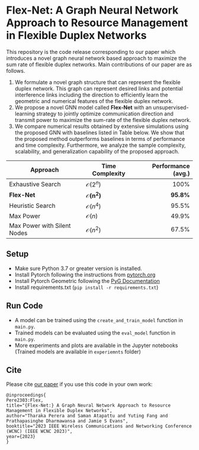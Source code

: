 # Flex-Net: A Graph Neural Network Approach to Resource Management in Flexible Duplex Networks

This repository is the code release corresponding to our paper which introduces a novel graph neural network based approach to maximize the sum rate of flexible duplex networks.
Main contributions of our paper are as follows.

1. We formulate a novel graph structure that can represent the flexible duplex network. This graph can represent desired links and potential interference links including the direction to efficiently learn the geometric and numerical features of the flexible duplex network.
2. We propose a novel GNN model called **Flex-Net** with an unsupervised-learning strategy to jointly optimize communication direction and transmit power to maximize the sum-rate of the flexible duplex network.
3. We compare numerical results obtained by extensive simulations using the proposed GNN with baselines listed in Table below. We show that the proposed method outperforms baselines in terms of performance and time complexity. Furthermore, we analyze the sample complexity, scalability, and generalization capability of the proposed approach.


| Approach                    | Time Complexity             | Performance (avg.) |
|-----------------------------|-----------------------------|-------------------:|
| Exhaustive Search           | $\mathcal{O}(2^n)$          |              100\% |
| **Flex-Net**                | $\mathbf{\mathcal{O}(n^2)}$ |         **95.8\%** |
| Heuristic Search            | $\mathcal{O}(n^4)$          |             95.5\% |
| Max Power                   | $\mathcal{O}(n)$            |             49.9\% |
| Max Power with Silent Nodes | $\mathcal{O}(n^2)$          |             67.5\% |


## Setup

- Make sure Python 3.7 or greater version is installed.
- Install Pytorch following the instructions from [pytorch.org](https://pytorch.org/)
- Install Pytorch Geometric following the [PyG Documentation](https://pytorch-geometric.readthedocs.io/en/latest/install/installation.html)
- Install requirements.txt (```pip install -r requirements.txt```)

## Run Code

- A model can be trained using the `create_and_train_model`  function in `main.py`.
- Trained models can be evaluated using the `eval_model` function in `main.py`.
- More experiments and plots are available in the Jupyter notebooks (Trained models are available in `experiemnts` folder)

## Cite

Please cite [our paper](https://ieeexplore.ieee.org/document/10118726) if you use this code in your own work:

```
@inproceedings{
Pere2303:Flex,
title="{Flex-Net:} A Graph Neural Network Approach to Resource Management in Flexible Duplex Networks",
author="Tharaka Perera and Saman Atapattu and Yuting Fang and Prathapasinghe Dharmawansa and Jamie S Evans",
booktitle="2023 IEEE Wireless Communications and Networking Conference (WCNC) (IEEE WCNC 2023)",
year={2023}
}
```
